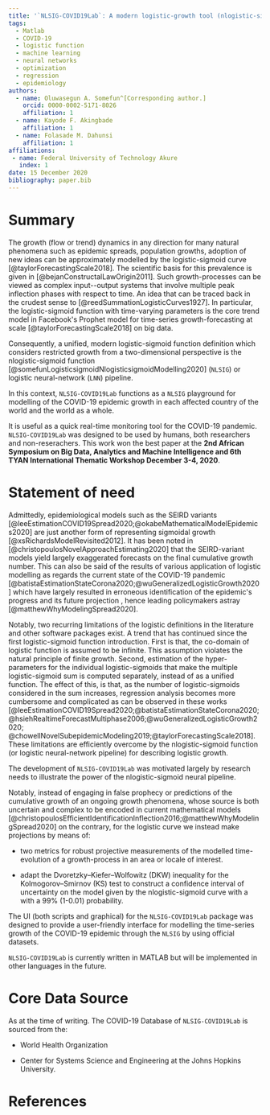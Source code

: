 ```yaml
---
title: '`NLSIG-COVID19Lab`: A modern logistic-growth tool (nlogistic-sigmoid) for modelling the dynamics of the COVID-19 pandemic process'
tags:
  - Matlab
  - COVID-19
  - logistic function
  - machine learning
  - neural networks
  - optimization
  - regression
  - epidemiology
authors:
  - name: Oluwasegun A. Somefun^[Corresponding author.]
    orcid: 0000-0002-5171-8026
    affiliation: 1
  - name: Kayode F. Akingbade
    affiliation: 1
  - name: Folasade M. Dahunsi
    affiliation: 1
affiliations:
 - name: Federal University of Technology Akure
   index: 1
date: 15 December 2020
bibliography: paper.bib
---
```


# Summary

The growth (flow or trend) dynamics in any direction for many natural phenomena such as epidemic spreads, population growths, 
adoption of new ideas can be approximately modelled by the logistic-sigmoid curve [@taylorForecastingScale2018]. 
The scientific basis for this prevalence is given in [@bejanConstructalLawOrigin2011]. 
Such growth-processes can be viewed as complex input--output systems that involve 
multiple peak inflection phases with respect to time. An idea that 
can be traced back in the crudest sense to [@reedSummationLogisticCurves1927]. 
In particular, the logistic-sigmoid function with time-varying parameters is the core trend model in Facebook's Prophet model for time-series growth-forecasting 
at scale [@taylorForecastingScale2018] on big data. 

Consequently, a unified, modern logistic-sigmoid function definition which considers restricted growth from a two-dimensional perspective is the nlogistic-sigmoid function [@somefunLogisticsigmoidNlogisticsigmoidModelling2020] (`NLSIG`) or logistic neural-network (`LNN`) pipeline.

In this context, `NLSIG-COVID19Lab` functions as a `NLSIG` playground for modelling of the COVID-19 epidemic growth in each affected country of the world and the world as a whole. 

It is useful as a quick real-time monitoring tool for the COVID-19 pandemic. `NLSIG-COVID19Lab` was designed to be used by humans, both researchers and non-reserachers. This work won the best paper at the **2nd African Symposium on Big Data, Analytics and Machine Intelligence and 6th TYAN International Thematic Workshop December 3-4, 2020**.

# Statement of need

Admittedly, epidemiological models such as the SEIRD variants 
[@leeEstimationCOVID19Spread2020;@okabeMathematicalModelEpidemics2020] are just another form of representing sigmoidal growth [@xsRichardsModelRevisited2012]. It has been noted in 
[@christopoulosNovelApproachEstimating2020] that the SEIRD-variant models yield largely exaggerated forecasts on the final cumulative growth number. This can also be said of the results 
of various application of logistic modelling as regards the current state of the COVID-19 pandemic [@batistaEstimationStateCorona2020;@wuGeneralizedLogisticGrowth2020]
which have largely resulted in erroneous identification of the epidemic's progress and its future projection , hence leading policymakers astray [@matthewWhyModelingSpread2020]. 

Notably, two recurring limitations of the logistic definitions in the literature and other software packages exist. A trend that has continued since the first logistic-sigmoid function introduction. First is that, the co-domain of logistic function is assumed to be infinite. This assumption violates the natural principle of finite growth. Second, estimation of the hyper-parameters  for the individual logistic-sigmoids that make the multiple logistic-sigmoid sum is computed separately, instead of as a unified function. The effect of this, is that, as the number of logistic-sigmoids 
considered in the sum increases, regression analysis becomes more cumbersome and complicated as can be observed in these works [@leeEstimationCOVID19Spread2020;@batistaEstimationStateCorona2020;
@hsiehRealtimeForecastMultiphase2006;@wuGeneralizedLogisticGrowth2020;
@chowellNovelSubepidemicModeling2019;@taylorForecastingScale2018]. 
These limitations are efficiently overcome by the nlogistic-sigmoid function (or logistic neural-network pipeline) for describing logistic growth.

The development of `NLSIG-COVID19Lab` was motivated largely by research needs to illustrate the power of the nlogistic-sigmoid neural pipeline. 

Notably, instead of engaging in false prophecy or predictions of the cumulative growth of an ongoing growth phenomena, whose source is both uncertain and complex to be encoded in current mathematical models [@christopoulosEfficientIdentificationInflection2016;@matthewWhyModelingSpread2020] on the contrary, for the logistic curve we instead make projections by means of:

- two metrics for robust projective measurements of the modelled time-evolution of a growth-process in an area or locale of interest. 

- adapt the Dvoretzky–Kiefer–Wolfowitz (DKW) inequality for the Kolmogorov–Smirnov (KS) test to construct a confidence interval of uncertainty on the model given by the nlogistic-sigmoid curve with a with a 99% (1-0.01) probability. 


The UI (both scripts and graphical) for the `NLSIG-COVID19Lab` package was designed to provide a user-friendly interface for modelling the time-series
growth of the COVID-19 epidemic through the `NLSIG` by using official datasets. 

`NLSIG-COVID19Lab` is currently written in MATLAB but will be implemented in other languages in the future. 
 

# Core Data Source
As at the time of writing. The COVID-19 Database of `NLSIG-COVID19Lab` is sourced from the:

* World Health Organization

* Center for Systems Science and Engineering at the Johns Hopkins University.


<!-- # Mathematics

Single dollars ($) are required for inline mathematics e.g. $f(x) = e^{\pi/x]$

Double dollars make self-standing equations:

$$\Theta(x) = \left\{\begin{array]{l]
0\textrm{ if ] x < 0\cr
1\textrm{ else]
\end{array]\right.$$

You can also use plain \LaTeX for equations
\begin{equation]\label{eq:fourier]
\hat f(\omega) = \int_{-\infty]^{\infty] f(x) e^{i\omega x] dx
\end{equation]
and refer to \autoref{eq:fourier] from text.
 -->
<!-- # Citations

Citations to entries in paper.bib should be in
[rMarkdown](http://rmarkdown.rstudio.com/authoring_bibliographies_and_citations.html)
format.

If you want to cite a software repository URL (e.g. something on GitHub without a preferred
citation) then you can do it with the example BibTeX entry below for @fidgit.

For a quick reference, the following citation commands can be used:
- `@author:2001`  ->  "Author et al. (2001)"
- `[@author:2001]` -> "(Author et al., 2001)"
- `[@author1:2001; @author2:2001]` -> "(Author1 et al., 2001; Author2 et al., 2002)" -->

<!-- # Figures

Figures can be included like this:
![Caption for example figure.\label{fig:example]](figure.png)
and referenced from text using \autoref{fig:example].

Figure sizes can be customized by adding an optional second parameter:
![Caption for example figure.](figure.png){ width=20% ] -->

<!-- # Acknowledgements

We acknowledge contributions from Brigitta Sipocz, Syrtis Major, and Semyeong
Oh, and support from Kathryn Johnston during the genesis of this project. -->

# References